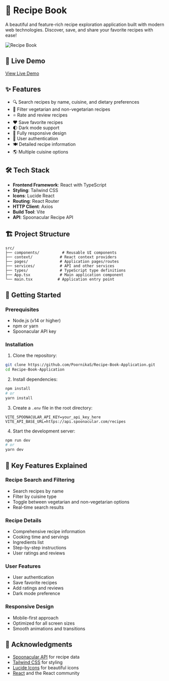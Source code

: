 # 🍳 Recipe Book

A beautiful and feature-rich recipe exploration application built with modern web technologies. Discover, save, and share your favorite recipes with ease!

![Recipe Book](https://www.bing.com/images/search?view=detailV2&ccid=bUuXqE%2fC&id=749E0960B08A6A20CFBB76F382C6F9EB909A2225&thid=OIP.bUuXqE_CEZBhB2bySia8fAHaE1&mediaurl=https%3a%2f%2fwww.snapfish.com%2fblog%2fwp-content%2fuploads%2f2022%2f01%2fcover-blog-.jpg&exph=640&expw=980&q=recipe+book+pic&simid=608012223017261379&FORM=IRPRST&ck=587E5179AB80C6116340F1FD1454CDBA&selectedIndex=7&itb=0)


## 🔗 Live Demo

[View Live Demo](https://myne-recipe-book.vercel.app/)


## ✨ Features

- 🔍 Search recipes by name, cuisine, and dietary preferences
- 🥗 Filter vegetarian and non-vegetarian recipes
- ⭐ Rate and review recipes
- ❤️ Save favorite recipes
- 🌓 Dark mode support
- 📱 Fully responsive design
- 🔐 User authentication
- 🍽️ Detailed recipe information
- 🌎 Multiple cuisine options

## 🛠️ Tech Stack

- **Frontend Framework**: React with TypeScript
- **Styling**: Tailwind CSS
- **Icons**: Lucide React
- **Routing**: React Router
- **HTTP Client**: Axios
- **Build Tool**: Vite
- **API**: Spoonacular Recipe API

## 🏗️ Project Structure

```
src/
├── components/          # Reusable UI components
├── context/            # React context providers
├── pages/              # Application pages/routes
├── services/           # API and other services
├── types/              # TypeScript type definitions
├── App.tsx             # Main application component
└── main.tsx           # Application entry point
```

## 🚀 Getting Started

### Prerequisites

- Node.js (v14 or higher)
- npm or yarn
- Spoonacular API key

### Installation

1. Clone the repository:
```bash
git clone https://github.com/PoornikaS/Recipe-Book-Application.git
cd Recipe-Book-Application
```

2. Install dependencies:
```bash
npm install
# or
yarn install
```

3. Create a `.env` file in the root directory:
```env
VITE_SPOONACULAR_API_KEY=your_api_key_here
VITE_API_BASE_URL=https://api.spoonacular.com/recipes
```

4. Start the development server:
```bash
npm run dev
# or
yarn dev
```

## 🌟 Key Features Explained

### Recipe Search and Filtering
- Search recipes by name
- Filter by cuisine type
- Toggle between vegetarian and non-vegetarian options
- Real-time search results

### Recipe Details
- Comprehensive recipe information
- Cooking time and servings
- Ingredients list
- Step-by-step instructions
- User ratings and reviews

### User Features
- User authentication
- Save favorite recipes
- Add ratings and reviews
- Dark mode preference

### Responsive Design
- Mobile-first approach
- Optimized for all screen sizes
- Smooth animations and transitions


## 🙏 Acknowledgments

- [Spoonacular API](https://spoonacular.com/food-api) for recipe data
- [Tailwind CSS](https://tailwindcss.com) for styling
- [Lucide Icons](https://lucide.dev) for beautiful icons
- [React](https://reactjs.org) and the React community


